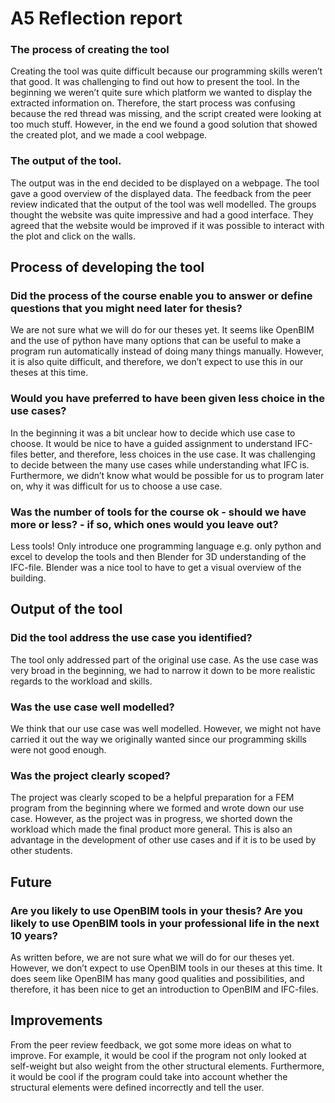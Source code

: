 
# A5 Reflection report

### The process of creating the tool
Creating the tool was quite difficult because our programming skills weren’t that good. It was challenging to find out how to present the tool. In the beginning we weren’t quite sure which platform we wanted to display the extracted information on. Therefore, the start process was confusing because the red thread was missing, and the script created were looking at too much stuff. However, in the end we found a good solution that showed the created plot, and we made a cool webpage.

### The output of the tool.
The output was in the end decided to be displayed on a webpage. The tool gave a good overview of the displayed data. The feedback from the peer review indicated that the output of the tool was well modelled. The groups thought the website was quite impressive and had a good interface. They agreed that the website would be improved if it was possible to interact with the plot and click on the walls. 

## Process of developing the tool

### Did the process of the course enable you to answer or define questions that you might need later for thesis?
We are not sure what we will do for our theses yet. It seems like OpenBIM and the use of python have many options that can be useful to make a program run automatically instead of doing many things manually. However, it is also quite difficult, and therefore, we don’t expect to use this in our theses at this time.

### Would you have preferred to have been given less choice in the use cases?
In the beginning it was a bit unclear how to decide which use case to choose. It would be nice to have a guided assignment to understand IFC-files better, and therefore, less choices in the use case. It was challenging to decide between the many use cases while understanding what IFC is. Furthermore, we didn’t know what would be possible for us to program later on, why it was difficult for us to choose a use case.

### Was the number of tools for the course ok - should we have more or less? - if so, which ones would you leave out?
Less tools! Only introduce one programming language e.g. only python and excel to develop the tools and then Blender for 3D understanding of the IFC-file. Blender was a nice tool to have to get a visual overview of the building.



## Output of the tool

### Did the tool address the use case you identified?
The tool only addressed part of the original use case. As the use case was very broad in the beginning, we had to narrow it down to be more realistic regards to the workload and skills.

### Was the use case well modelled?
We think that our use case was well modelled. However, we might not have carried it out the way we originally wanted since our programming skills were not good enough. 

### Was the project clearly scoped?
The project was clearly scoped to be a helpful preparation for a FEM program from the beginning where we formed and wrote down our use case.  However, as the project was in progress, we shorted down the workload which made the final product more general. This is also an advantage in the development of other use cases and if it is to be used by other students. 

## Future

### Are you likely to use OpenBIM tools in your thesis? Are you likely to use OpenBIM tools in your professional life in the next 10 years?
As written before, we are not sure what we will do for our theses yet. However, we don’t expect to use OpenBIM tools in our theses at this time. It does seem like OpenBIM has many good qualities and possibilities, and therefore, it has been nice to get an introduction to OpenBIM and IFC-files. 

## Improvements

From the peer review feedback, we got some more ideas on what to improve. For example, it would be cool if the program not only looked at self-weight but also weight from the other structural elements. Furthermore, it would be cool if the program could take into account whether the structural elements were defined incorrectly and tell the user.
